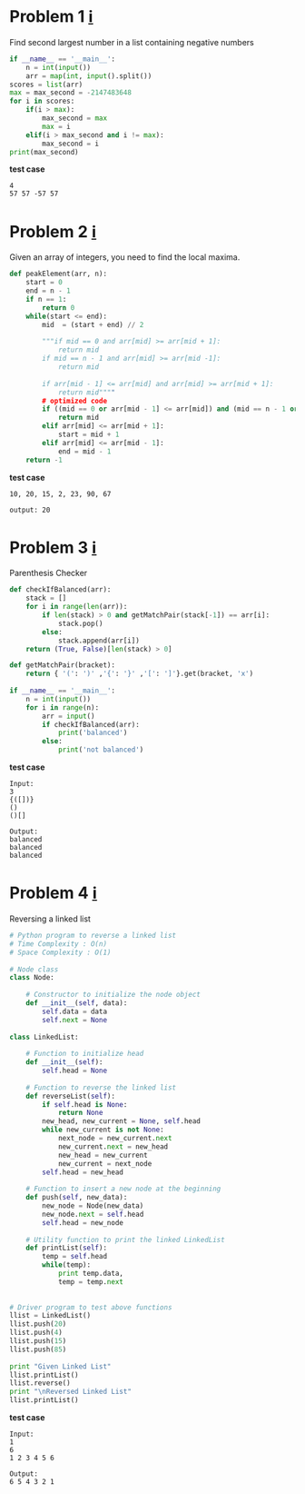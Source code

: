 # Problem 1 [:information_source:](https://www.hackerrank.com/challenges/find-second-maximum-number-in-a-list/editorial)
Find second largest number in a list containing negative numbers
```python
if __name__ == '__main__':
    n = int(input())
    arr = map(int, input().split())
scores = list(arr)
max = max_second = -2147483648
for i in scores:
    if(i > max):
        max_second = max
        max = i
    elif(i > max_second and i != max):
        max_second = i
print(max_second)
```
**test case**
```
4
57 57 -57 57
```
# Problem 2 [:information_source:](https://practice.geeksforgeeks.org/problems/peak-element/1)
Given an array of integers, you need to find the local maxima.
```python
def peakElement(arr, n):
    start = 0
    end = n - 1
    if n == 1:
        return 0
    while(start <= end):
        mid  = (start + end) // 2
        
        """if mid == 0 and arr[mid] >= arr[mid + 1]:
            return mid
        if mid == n - 1 and arr[mid] >= arr[mid -1]:
            return mid
            
        if arr[mid - 1] <= arr[mid] and arr[mid] >= arr[mid + 1]:
            return mid""""
        # optimized code    
        if ((mid == 0 or arr[mid - 1] <= arr[mid]) and (mid == n - 1 or arr[mid + 1] <= arr[mid])):
            return mid
        elif arr[mid] <= arr[mid + 1]:
            start = mid + 1
        elif arr[mid] <= arr[mid - 1]:
            end = mid - 1
    return -1
```
**test case**
```
10, 20, 15, 2, 23, 90, 67

output: 20
```
# Problem 3 [:information_source:](https://practice.geeksforgeeks.org/problems/parenthesis-checker/0)
Parenthesis Checker
```python
def checkIfBalanced(arr):
    stack = []
    for i in range(len(arr)):
        if len(stack) > 0 and getMatchPair(stack[-1]) == arr[i]:
            stack.pop()
        else:
            stack.append(arr[i])
    return (True, False)[len(stack) > 0]

def getMatchPair(bracket):
    return { '(': ')' ,'{': '}' ,'[': ']'}.get(bracket, 'x')
         
if __name__ == '__main__':
    n = int(input())
    for i in range(n):
        arr = input()
        if checkIfBalanced(arr):
            print('balanced')
        else:
            print('not balanced')
```
**test case**
```
Input:
3
{([])}
()
()[]

Output:
balanced
balanced
balanced
```
# Problem 4 [:information_source:](https://practice.geeksforgeeks.org/problems/reverse-a-linked-list/1)
Reversing a linked list
```python
# Python program to reverse a linked list 
# Time Complexity : O(n)
# Space Complexity : O(1)
 
# Node class 
class Node:
 
    # Constructor to initialize the node object
    def __init__(self, data):
        self.data = data
        self.next = None
 
class LinkedList:
 
    # Function to initialize head
    def __init__(self):
        self.head = None
 
    # Function to reverse the linked list
    def reverseList(self):
        if self.head is None:
            return None
        new_head, new_current = None, self.head
        while new_current is not None:
            next_node = new_current.next
            new_current.next = new_head
            new_head = new_current
            new_current = next_node
        self.head = new_head
         
    # Function to insert a new node at the beginning
    def push(self, new_data):
        new_node = Node(new_data)
        new_node.next = self.head
        self.head = new_node
 
    # Utility function to print the linked LinkedList
    def printList(self):
        temp = self.head
        while(temp):
            print temp.data,
            temp = temp.next
 
 
# Driver program to test above functions
llist = LinkedList()
llist.push(20)
llist.push(4)
llist.push(15)
llist.push(85)
 
print "Given Linked List"
llist.printList()
llist.reverse()
print "\nReversed Linked List"
llist.printList()
```
**test case**
```
Input:
1
6
1 2 3 4 5 6

Output:
6 5 4 3 2 1
```

